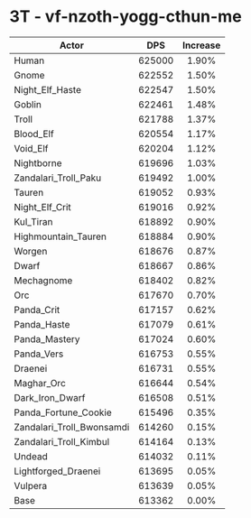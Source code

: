 # 3T - vf-nzoth-yogg-cthun-me
| Actor | DPS | Increase |
|---|:---:|:---:|
|Human|625000|1.90%|
|Gnome|622552|1.50%|
|Night_Elf_Haste|622547|1.50%|
|Goblin|622461|1.48%|
|Troll|621788|1.37%|
|Blood_Elf|620554|1.17%|
|Void_Elf|620204|1.12%|
|Nightborne|619696|1.03%|
|Zandalari_Troll_Paku|619492|1.00%|
|Tauren|619052|0.93%|
|Night_Elf_Crit|619016|0.92%|
|Kul_Tiran|618892|0.90%|
|Highmountain_Tauren|618884|0.90%|
|Worgen|618676|0.87%|
|Dwarf|618667|0.86%|
|Mechagnome|618402|0.82%|
|Orc|617670|0.70%|
|Panda_Crit|617157|0.62%|
|Panda_Haste|617079|0.61%|
|Panda_Mastery|617024|0.60%|
|Panda_Vers|616753|0.55%|
|Draenei|616731|0.55%|
|Maghar_Orc|616644|0.54%|
|Dark_Iron_Dwarf|616508|0.51%|
|Panda_Fortune_Cookie|615496|0.35%|
|Zandalari_Troll_Bwonsamdi|614260|0.15%|
|Zandalari_Troll_Kimbul|614164|0.13%|
|Undead|614032|0.11%|
|Lightforged_Draenei|613695|0.05%|
|Vulpera|613639|0.05%|
|Base|613362|0.00%|
